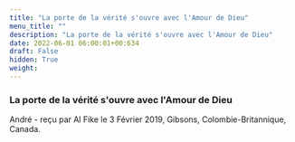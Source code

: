 ```yaml
---
title: "La porte de la vérité s'ouvre avec l'Amour de Dieu"
menu_title: ""
description: "La porte de la vérité s'ouvre avec l'Amour de Dieu"
date: 2022-06-01 06:00:01+00:634
draft: False
hidden: True
weight:
---
```

### La porte de la vérité s'ouvre avec l'Amour de Dieu

André - reçu par Al Fike le 3 Février 2019, Gibsons, Colombie-Britannique, Canada.



